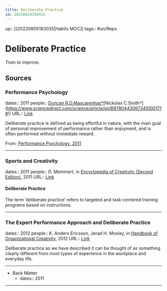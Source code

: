 ```yaml
---
title: Deliberate Practice
id: 20220829194915
---
```

up:: [[20220905183035|Habits MOC]]
tags:: #on/Reps 

# Deliberate Practice
*Train to improve.*



## Sources
### Performance Psychology
dates:: 2011
people:: [Duncan R.D.Mascarenhas*](https://www.sciencedirect.com/science/article/pii/B9780443067341000171#!)[Nickolas C.Smith†](https://www.sciencedirect.com/science/article/pii/B9780443067341000171#!)
URL:: [Link](https://www.sciencedirect.com/science/article/pii/B9780443067341000171)


Deliberate practice is defined as being effortful in nature, with the main goal of personal improvement of performance rather than enjoyment, and is often performed without immediate reward.

From: [Performance Psychology, 2011](https://www.sciencedirect.com/science/article/pii/B9780443067341000171)

---

### Sports and Creativity
dates:: 2011
people:: D. Memmert, in [Encyclopedia of Creativity (Second Edition)](https://www.sciencedirect.com/referencework/9780123750389/encyclopedia-of-creativity), 2011
URL:: [Link](https://www.sciencedirect.com/science/article/pii/B9780123750389002077)

#### Deliberate Practice

The term ‘deliberate practice’ refers to targeted and task-centered training programs based on instructions.

---

### The Expert Performance Approach and Deliberate Practice
dates:: 2012
people:: K. Anders Ericsson, Jerad H. Moxley, in [Handbook of Organizational Creativity](https://www.sciencedirect.com/book/9780123747143/handbook-of-organizational-creativity), 2012
URL:: [Link](https://www.sciencedirect.com/science/article/pii/B9780123747143000070)

Deliberate practice as we have described it can be thought of as something clearly different from most types of experience in the workplace and everyday life.

---

- Back Matter
	- dates:: 2011

---